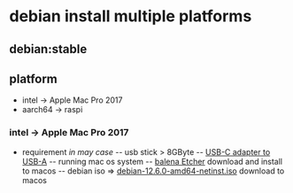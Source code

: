 # debian install multiple platforms

## debian:stable

## platform

- intel -> Apple Mac Pro 2017
- aarch64 -> raspi
 
### intel -> Apple Mac Pro 2017

- requirement *in may case*
-- usb stick > 8GByte
        -- [USB-C adapter to USB-A](https://www.viewsonic.com/library/tech/usb-c-usb-b-and-usb-a-whats-the-difference/)
        -- running mac os system
        -- [balena Etcher](https://etcher.balena.io/) download and install to macos
        -- debian iso => [debian-12.6.0-amd64-netinst.iso](https://www.debian.org/download) download to macos
          

